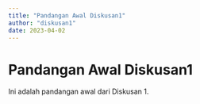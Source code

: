 ```yaml
---
title: "Pandangan Awal Diskusan1"
author: "diskusan1"
date: 2023-04-02
---
```


# Pandangan Awal Diskusan1

Ini adalah pandangan awal dari Diskusan 1.